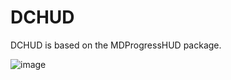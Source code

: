 # DCHUD
DCHUD is based on the MDProgressHUD package.

![image](http://github.com/CoderXWChu/DCHUD/raw/master/images-folder/DCHUD.png)
